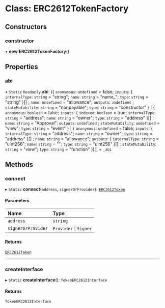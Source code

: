# Class: ERC2612TokenFactory

## Constructors

### constructor

• **new ERC2612TokenFactory**()

## Properties

### abi

▪ `Static` `Readonly` **abi**: ({ `anonymous`: `undefined` = false; `inputs`: { `internalType`: `string` = "string"; `name`: `string` = "name\_"; `type`: `string` = "string" }[] ; `name`: `undefined` = "allowance"; `outputs`: `undefined` ; `stateMutability`: `string` = "nonpayable"; `type`: `string` = "constructor" } \| { `anonymous`: `boolean` = false; `inputs`: { `indexed`: `boolean` = true; `internalType`: `string` = "address"; `name`: `string` = "owner"; `type`: `string` = "address" }[] ; `name`: `string` = "Approval"; `outputs`: `undefined` ; `stateMutability`: `undefined` = "view"; `type`: `string` = "event" } \| { `anonymous`: `undefined` = false; `inputs`: { `internalType`: `string` = "address"; `name`: `string` = "owner"; `type`: `string` = "address" }[] ; `name`: `string` = "allowance"; `outputs`: { `internalType`: `string` = "uint256"; `name`: `string` = ""; `type`: `string` = "uint256" }[] ; `stateMutability`: `string` = "view"; `type`: `string` = "function" })[] = `_abi`

## Methods

### connect

▸ `Static` **connect**(`address`, `signerOrProvider`): [`ERC2612Token`](../interfaces/ERC2612Token.md)

#### Parameters

| Name | Type |
| :------ | :------ |
| `address` | `string` |
| `signerOrProvider` | `Provider` \| `Signer` |

#### Returns

[`ERC2612Token`](../interfaces/ERC2612Token.md)

___

### createInterface

▸ `Static` **createInterface**(): `TokenERC2612Interface`

#### Returns

`TokenERC2612Interface`
